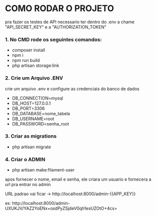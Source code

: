 # COMO RODAR O PROJETO

pra fazer os testes de API necessario ter dentro do .env a chame "API_SECRET_KEY" e a "AUTHORIZATION_TOKEN"

### 1. No CMD rode os seguintes comandos:

-   composer install
-   npm i
-   npm run build
-   php artisan storage:link

### 2. Crie um Arquivo .ENV

crie um arquivo .env e configure as credenciais do banco de dados

-   DB_CONNECTION=mysql
-   DB_HOST=127.0.0.1
-   DB_PORT=3306
-   DB_DATABASE=nome_tabela
-   DB_USERNAME=root
-   DB_PASSWORD=senha_root

### 3. Criar as migrations

-   php artisan migrate

### 4. Criar o ADMIN

-   php artisan make:filament-user

apos fornecer o nome, email e senha, ele criara um usuario e fornecera a url pra entrar no admin

URL padrao vai ficar -> http://localhost:8000/admin-{{APP_KEY}}

ex: http://localhost:8000/admin-UXUKJV/YAZ2YoENx+oxdPyZSjdeV0qh1esUZOtO+4cs=
